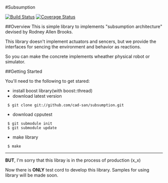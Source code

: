 #Subsumption

 [![Build Status](https://travis-ci.org/cad-san/subsumption.png?branch=master)](https://travis-ci.org/cad-san/subsumption)
 [![Coverage Status](https://coveralls.io/repos/cad-san/subsumption/badge.png)](https://coveralls.io/r/cad-san/subsumption)

##Overview
This is simple library to implements "subsumption architecture" devised by Rodney Allen Brooks.

This library doesn't implement actuators and sencers, but we provide the interfaces for sencing the environment and behavior as reactions. 

So you can make the concrete implements wheather physical robot or simulator.

##Getting Started

You'll need to the following to get stared:

* install boost library(with boost::thread)
* download latest version

```
 $ git clone git://github.com/cad-san/subsumption.git
```

* download cpputest

```
 $ git submodule init
 $ git submodule update
```

* make library

```
 $ make
```

----

**BUT**, I'm sorry that this libray is in the process of production (x_x)

Now there is **ONLY** test cord to develop this library.
Samples for using library will be made soon.

